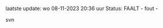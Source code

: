laatste update: 
wo 08-11-2023 20:36   uur 
Status: FAALT - fout - 
<div class="service R">svn</div>
